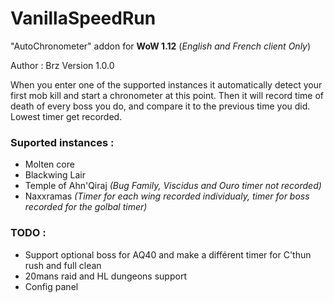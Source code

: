 # VanillaSpeedRun
"AutoChronometer" addon for **WoW 1.12** (*English and French client Only*)

Author : Brz
Version 1.0.0

When you enter one of the supported instances it automatically detect your first mob kill and start a chronometer at this point.
Then it will record time of death of every boss you do, and compare it to the previous time you did. Lowest timer get recorded.


### Suported instances :
- Molten core
- Blackwing Lair
- Temple of Ahn'Qiraj *(Bug Family, Viscidus and Ouro timer not recorded)*
- Naxxramas *(Timer for each wing recorded individualy, timer for boss recorded for the golbal timer)*


### TODO :
- Support optional boss for AQ40 and make a différent timer for C'thun rush and full clean
- 20mans raid and HL dungeons support
- Config panel